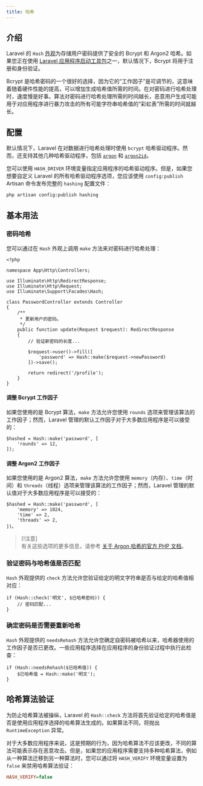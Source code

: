 ```yaml
---
title: 哈希
---
```


## 介绍

Laravel 的 `Hash` [外观](/docs/{{version}}/facades)为存储用户密码提供了安全的 Bcrypt 和 Argon2 哈希。如果您正在使用 [Laravel 应用程序启动工具包](/docs/{{version}}/starter-kits)之一，默认情况下，Bcrypt 将用于注册和身份验证。

Bcrypt 是哈希密码的一个很好的选择，因为它的“工作因子”是可调节的，这意味着随着硬件性能的提高，可以增加生成哈希值所需的时间。在对密码进行哈希处理时，速度慢是好事。算法对密码进行哈希处理所需的时间越长，恶意用户生成可能用于对应用程序进行暴力攻击的所有可能字符串哈希值的“彩虹表”所需的时间就越长。

## 配置

默认情况下，Laravel 在对数据进行哈希处理时使用 `bcrypt` 哈希驱动程序。然而，还支持其他几种哈希驱动程序，包括 [`argon`](https://en.wikipedia.org/wiki/Argon2) 和 [`argon2id`](https://en.wikipedia.org/wiki/Argon2)。

您可以使用 `HASH_DRIVER` 环境变量指定应用程序的哈希驱动程序。但是，如果您想要自定义 Laravel 的所有哈希驱动程序选项，您应该使用 `config:publish` Artisan 命令发布完整的 `hashing` 配置文件：

```bash
php artisan config:publish hashing
```
## 基本用法

### 密码哈希

您可以通过在 `Hash` 外观上调用 `make` 方法来对密码进行哈希处理：

    <?php

    namespace App\Http\Controllers;

    use Illuminate\Http\RedirectResponse;
    use Illuminate\Http\Request;
    use Illuminate\Support\Facades\Hash;

    class PasswordController extends Controller
    {
        /**
         * 更新用户的密码。
         */
        public function update(Request $request): RedirectResponse
        {
            // 验证新密码的长度...

            $request->user()->fill([
                'password' => Hash::make($request->newPassword)
            ])->save();

            return redirect('/profile');
        }
    }


#### 调整 Bcrypt 工作因子

如果您使用的是 Bcrypt 算法，`make` 方法允许您使用 `rounds` 选项来管理该算法的工作因子；然而，Laravel 管理的默认工作因子对于大多数应用程序是可以接受的：

    $hashed = Hash::make('password', [
        'rounds' => 12,
    ]);


#### 调整 Argon2 工作因子

如果您使用的是 Argon2 算法，`make` 方法允许您使用 `memory`（内存）、`time`（时间）和 `threads`（线程）选项来管理该算法的工作因子；然而，Laravel 管理的默认值对于大多数应用程序是可以接受的：

    $hashed = Hash::make('password', [
        'memory' => 1024,
        'time' => 2,
        'threads' => 2,
    ])。

> [!注意]  
> 有关这些选项的更多信息，请参考 [关于 Argon 哈希的官方 PHP 文档](https://secure.php.net/manual/en/function.password-hash.php)。
### 验证密码与哈希值是否匹配

`Hash` 外观提供的 `check` 方法允许您验证给定的明文字符串是否与给定的哈希值相对应：

    if (Hash::check('明文', $已哈希密码)) {
        // 密码匹配...
    }


### 确定密码是否需要重新哈希

`Hash` 外观提供的 `needsRehash` 方法允许您确定自密码被哈希以来，哈希器使用的工作因子是否已更改。一些应用程序选择在应用程序的身份验证过程中执行此检查：

    if (Hash::needsRehash($已哈希值)) {
        $已哈希值 = Hash::make('明文');
    }


## 哈希算法验证

为防止哈希算法被操纵，Laravel 的 `Hash::check` 方法将首先验证给定的哈希值是否是使用应用程序选择的哈希算法生成的。如果算法不同，将抛出 `RuntimeException` 异常。

对于大多数应用程序来说，这是预期的行为，因为哈希算法不应该更改，不同的算法可能表示存在恶意攻击。但是，如果您的应用程序需要支持多种哈希算法，例如从一种算法迁移到另一种算法时，您可以通过将 `HASH_VERIFY` 环境变量设置为 `false` 来禁用哈希算法验证：

```ini
HASH_VERIFY=false
```